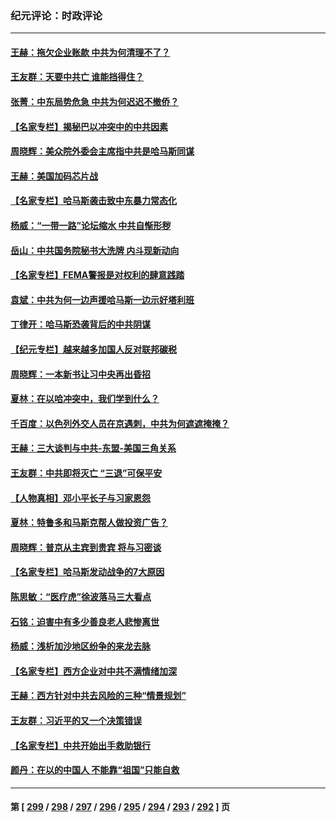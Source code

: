 ### 纪元评论：时政评论
---
#### [王赫：拖欠企业账款 中共为何清理不了？](../../pages/nsc1025/n14099271.md) 
#### [王友群：天要中共亡 谁能挡得住？](../../pages/nsc1025/n14099172.md) 
#### [张菁：中东局势危急 中共为何迟迟不撤侨？](../../pages/nsc1025/n14098940.md) 
#### [【名家专栏】揭秘巴以冲突中的中共因素](../../pages/nsc1025/n14097956.md) 
#### [周晓辉：美众院外委会主席指中共是哈马斯同谋](../../pages/nsc1025/n14098535.md) 
#### [王赫：美国加码芯片战](../../pages/nsc1025/n14098393.md) 
#### [【名家专栏】哈马斯袭击致中东暴力常态化](../../pages/nsc1025/n14097204.md) 
#### [杨威：“一带一路”论坛缩水 中共自惭形秽](../../pages/nsc1025/n14097421.md) 
#### [岳山：中共国务院秘书大洗牌 内斗现新动向](../../pages/nsc1025/n14097771.md) 
#### [【名家专栏】FEMA警报是对权利的肆意践踏](../../pages/nsc1025/n14097207.md) 
#### [袁斌：中共为何一边声援哈马斯一边示好塔利班](../../pages/nsc1025/n14097864.md) 
#### [丁律开：哈马斯恐袭背后的中共阴谋](../../pages/nsc1025/n14097763.md) 
#### [【纪元专栏】越来越多加国人反对联邦碳税](../../pages/nsc1025/n14097357.md) 
#### [周晓辉：一本新书让习中央再出昏招](../../pages/nsc1025/n14097320.md) 
#### [夏林：在以哈冲突中，我们学到什么？](../../pages/nsc1025/n14096689.md) 
#### [千百度：以色列外交人员在京遇刺，中共为何遮遮掩掩？](../../pages/nsc1025/n14096976.md) 
#### [王赫：三大谈判与中共-东盟-美国三角关系](../../pages/nsc1025/n14096703.md) 
#### [王友群：中共即将灭亡 “三退”可保平安](../../pages/nsc1025/n14096695.md) 
#### [【人物真相】邓小平长子与习家恩怨](../../pages/nsc1025/n14096619.md) 
#### [夏林：特鲁多和马斯克帮人做投资广告？](../../pages/nsc1025/n14096610.md) 
#### [周晓辉：普京从主宾到贵宾 将与习密谈](../../pages/nsc1025/n14096467.md) 
#### [【名家专栏】哈马斯发动战争的7大原因](../../pages/nsc1025/n14096468.md) 
#### [陈思敏：“医疗虎”徐波落马三大看点](../../pages/nsc1025/n14096374.md) 
#### [石铭：迫害中有多少善良老人悲惨离世](../../pages/nsc1025/n14096322.md) 
#### [杨威：浅析加沙地区纷争的来龙去脉](../../pages/nsc1025/n14095911.md) 
#### [【名家专栏】西方企业对中共不满情绪加深](../../pages/nsc1025/n14094676.md) 
#### [王赫：西方针对中共去风险的三种“情景规划”](../../pages/nsc1025/n14095519.md) 
#### [王友群：习近平的又一个决策错误](../../pages/nsc1025/n14095449.md) 
#### [【名家专栏】中共开始出手救助银行](../../pages/nsc1025/n14091469.md) 
#### [颜丹：在以的中国人 不能靠“祖国”只能自救](../../pages/nsc1025/n14095404.md) 

---
#### 第 [ [299](./299.md) / [298](./298.md) / [297](./297.md) / [296](./296.md) / [295](./295.md) / [294](./294.md) / [293](./293.md) / [292](./292.md) ] 页
